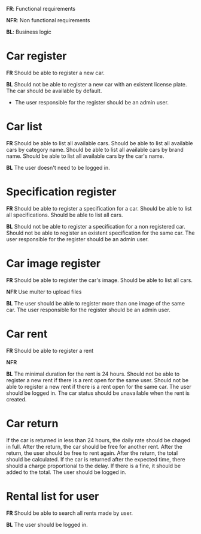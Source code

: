 **FR**: Functional requirements

**NFR**: Non functional requirements

**BL**: Business logic

# Car register

**FR**
Should be able to register a new car.

**BL**
Should not be able to register a new car with an existent license plate.
The car should be available by default.

- The user responsible for the register should be an admin user.

# Car list

**FR**
Should be able to list all available cars.
Should be able to list all available cars by category name.
Should be able to list all available cars by brand name.
Should be able to list all available cars by the car's name.

**BL**
The user doesn't need to be logged in.

# Specification register

**FR**
Should be able to register a specification for a car.
Should be able to list all specifications.
Should be able to list all cars.

**BL**
Should not be able to register a specification for a non registered car.
Should not be able to register an existent specification for the same car.
The user responsible for the register should be an admin user.

# Car image register

**FR**
Should be able to register the car's image.
Should be able to list all cars.

**NFR**
Use multer to upload files

**BL**
The user should be able to register more than one image of the same car.
The user responsible for the register should be an admin user.

# Car rent

**FR**
Should be able to register a rent

**NFR**

**BL**
The minimal duration for the rent is 24 hours.
Should not be able to register a new rent if there is a rent open for the same user.
Should not be able to register a new rent if there is a rent open for the same car.
The user should be logged in.
The car status should be unavailable when the rent is created.

# Car return

If the car is returned in less than 24 hours, the daily rate should be chaged in full.
After the return, the car should be free for another rent.
After the return, the user should be free to rent again.
After the return, the total should be calculated.
If the car is returned after the expected time, there should a charge proportional to the delay.
If there is a fine, it should be added to the total.
The user should be logged in.

# Rental list for user

**FR**
Should be able to search all rents made by user.

**BL**
The user should be logged in.
